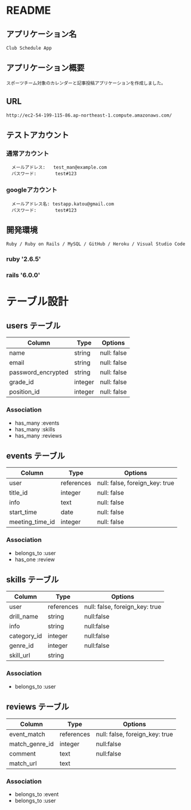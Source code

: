 # README

  ## アプリケーション名
    Club Schedule App

  ## アプリケーション概要
    スポーツチーム対象のカレンダーと記事投稿アプリケーションを作成しました。

  ## URL
    http://ec2-54-199-115-86.ap-northeast-1.compute.amazonaws.com/

## テストアカウント
  ### 通常アカウント
      メールアドレス:   test_man@example.com
      パスワード:       test#123
  ### googleアカウント
      メールアドレス名: testapp.katou@gmail.com
      パスワード:       test#123

  ## 開発環境
    Ruby / Ruby on Rails / MySQL / GitHub / Heroku / Visual Studio Code 
  ### ruby '2.6.5'
  ### rails '6.0.0'

# テーブル設計

## users テーブル

| Column              | Type    | Options     |
| ------------------- | ------- | ----------- |
| name                | string  | null: false |
| email               | string  | null: false |
| password_encrypted  | string  | null: false |
| grade_id            | integer | null: false |
| position_id         | integer | null: false |

### Association
- has_many :events
- has_many :skills
- has_many :reviews

## events テーブル

| Column          | Type       | Options                        |
| --------------- | ---------- | ------------------------------ |
| user            | references | null: false, foreign_key: true |
| title_id        | integer    | null: false                    |
| info            | text       | null: false                    |
| start_time      | date       | null: false                    |
| meeting_time_id | integer    | null: false                    |

### Association

- belongs_to :user
- has_one :review

## skills テーブル

| Column          | Type       | Options                        |
| --------------- | ---------- | ------------------------------ |
| user            | references | null: false, foreign_key: true |
| drill_name      | string     | null:false                     |
| info            | string     | null:false                     |
| category_id     | integer    | null:false                     |
| genre_id        | integer    | null:false                     |
| skill_url       | string     |                                |

### Association
- belongs_to :user

## reviews テーブル

| Column          | Type       | Options                        |
| --------------- | ---------- | ------------------------------ |
| event_match     | references | null: false, foreign_key: true |
| match_genre_id  | integer    | null:false                     |
| comment         | text       | null:false                     |
| match_url       | text       |                                |

### Association
- belongs_to :event
- belongs_to :user